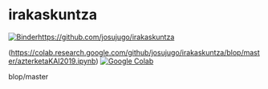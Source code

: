# irakaskuntza

[![Binder](https://mybinder.org/badge_logo.svg)](https://mybinder.org/v2/gh/josujugo/irakaskuntza/master?filepath=azterketaKAI2019.ipynb)https://github.com/josujugo/irakaskuntza

(https://colab.research.google.com/github/josujugo/irakaskuntza/blop/master/azterketaKAI2019.ipynb)  [![Google Colab](https://badgen.net/badge/Launch/on%20Google%20Colab/blue?icon=terminal)](https://colab.research.google.com/github//josujugo//blop/master/irakaskuntza/azterketaKAI2019.ipynb)


blop/master
